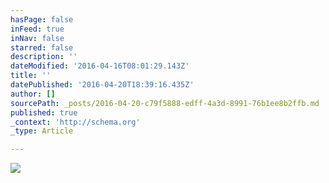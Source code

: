 ```yaml
---
hasPage: false
inFeed: true
inNav: false
starred: false
description: ''
dateModified: '2016-04-16T08:01:29.143Z'
title: ''
datePublished: '2016-04-20T18:39:16.435Z'
author: []
sourcePath: _posts/2016-04-20-c79f5888-edff-4a3d-8991-76b1ee8b2ffb.md
published: true
_context: 'http://schema.org'
_type: Article

---
```

![](https://the-grid-user-content.s3-us-west-2.amazonaws.com/f4324fc2-b69b-4e61-9cc0-048f4af2cc77.jpg)
